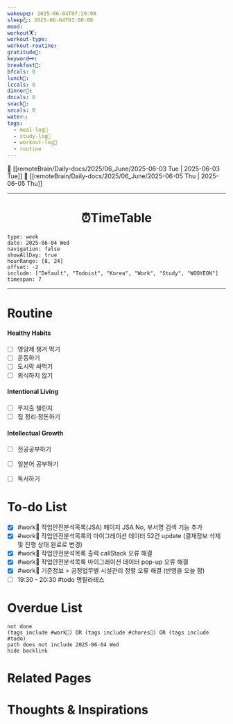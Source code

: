 ```yaml
---
wakeup🌞: 2025-06-04T07:20:00
sleep🌜: 2025-06-04T01:00:00
mood: 
workout🏋️: 
workout-type: 
workout-routine: 
gratitude🙏: 
keyword🗝️: 
breakfast🍳: 
bfcals: 0
lunch🍚: 
lccals: 0
dinner🥗: 
dncals: 0
snack🍬: 
sncals: 0
water💧: 
tags:
  - meal-log📝
  - study-log📓
  - workout-log💪
  - routine
---
```


🔺 [[remoteBrain/Daily-docs/2025/06_June/2025-06-03 Tue | 2025-06-03 Tue]]
🔻 [[remoteBrain/Daily-docs/2025/06_June/2025-06-05 Thu | 2025-06-05 Thu]]
___
<h1> <center>⏰TimeTable </center> </h1>

```gEvent
type: week
date: 2025-06-04 Wed
navigation: false
showAllDay: true
hourRange: [8, 24]
offset: -2
include: ["Default", "Todoist", "Korea", "Work", "Study", "WOOYEON"]
timespan: 7
```

--- 


# Routine 

####  Healthy Habits
- [ ] 영양제 챙겨 먹기
- [ ] 운동하기
- [ ] 도시락 싸먹기 
- [ ] 외식하지 않기 

####  Intentional Living 
- [ ] 무지출 챌린지 
- [ ] 집 정리·정돈하기

#### Intellectual Growth
- [ ] 전공공부하기
- [ ] 일본어 공부하기
- [ ] 독서하기



# To-do List

- [x] #work💼 작업안전분석목록(JSA) 페이지 JSA No, 부서명 검색 기능 추가
- [x] #work💼 작업안전분석목록의 마이그레이션 데이터 52건 update (결재정보 삭제 및 진행 상태 완료로 변경)
- [x] #work💼 작업안전분석목록 출력 callStack 오류 해결
- [x] #work💼 작업안전분석목록 마이그레이션 데이터 pop-up 오류 해결
- [x] #work💼 기준정보 > 공정업무별 시설관리 정렬 오류 해결 (반영을 오늘 함)
- [ ] 19:30 - 20:30 #todo 명필라테스

# Overdue List
```tasks
not done
(tags include #work💼) OR (tags include #chores🧺) OR (tags include #todo)
path does not include 2025-06-04 Wed
hide backlink
```

# Related Pages



# Thoughts & Inspirations

